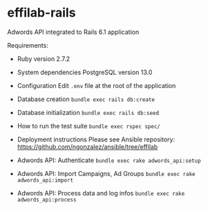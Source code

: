 # effilab-rails

Adwords API integrated to Rails 6.1 application

Requirements:

* Ruby version
2.7.2

* System dependencies
PostgreSQL version 13.0

* Configuration
Edit `.env` file at the root of the application

* Database creation
`bundle exec rails db:create`

* Database initialization
`bundle exec rails db:seed`

* How to run the test suite
`bundle exec rspec spec/`

* Deployment instructions
Please see Ansible repository:
https://github.com/ngonzalez/ansible/tree/effilab

* Adwords API: Authenticate
`bundle exec rake adwords_api:setup`

* Adwords API: Import Campaigns, Ad Groups
`bundle exec rake adwords_api:import`

* Adwords API: Process data and log infos
`bundle exec rake adwords_api:process`
